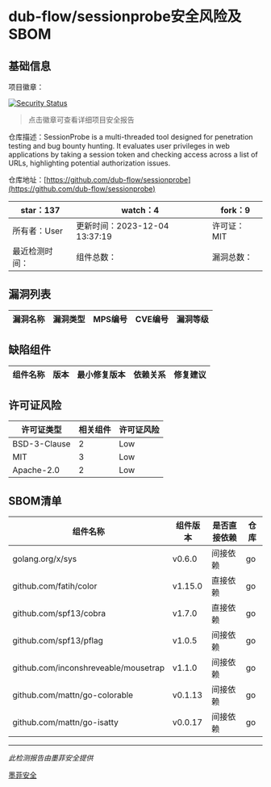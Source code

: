 # dub-flow/sessionprobe安全风险及SBOM

## 基础信息

项目徽章：

[![Security Status](https://www.murphysec.com/platform3/v31/badge/1732102661928869888.svg)](https://www.murphysec.com/console/report/1732102661534605312/1732102661928869888)

> 点击徽章可查看详细项目安全报告

仓库描述：SessionProbe is a multi-threaded tool designed for penetration testing and bug bounty hunting. It evaluates user privileges in web applications by taking a session token and checking access across a list of URLs, highlighting potential authorization issues.

仓库地址：[https://github.com/dub-flow/sessionprobe](https://github.com/dub-flow/sessionprobe)

| star：137 | watch：4 | fork：9 |
| ----------- | -------------- | ------------ |
| 所有者：User | 更新时间：2023-12-04 13:37:19 | 许可证：MIT |
| 最近检测时间： | 组件总数： | 漏洞总数： |




## 漏洞列表

| 漏洞名称 | 漏洞类型 | MPS编号 | CVE编号 | 漏洞等级 |
| ------- | ------ | ------- | ------ | ----- |





## 缺陷组件

| 组件名称 | 版本 | 最小修复版本 | 依赖关系 | 修复建议 |
| -------- | ---- | ------------ | -------- | -------- |





## 许可证风险

| 许可证类型 | 相关组件 | 许可证风险 |
| ---------- | -------- | ---------- |
|BSD-3-Clause|2|Low|
|MIT|3|Low|
|Apache-2.0|2|Low|




## SBOM清单

| 组件名称 | 组件版本 | 是否直接依赖 | 仓库 |
| -------- | -------- | ------------ | ---- |
|golang.org/x/sys|v0.6.0|间接依赖|go|
|github.com/fatih/color|v1.15.0|直接依赖|go|
|github.com/spf13/cobra|v1.7.0|直接依赖|go|
|github.com/spf13/pflag|v1.0.5|间接依赖|go|
|github.com/inconshreveable/mousetrap|v1.1.0|间接依赖|go|
|github.com/mattn/go-colorable|v0.1.13|间接依赖|go|
|github.com/mattn/go-isatty|v0.0.17|间接依赖|go|


------

*此检测报告由墨菲安全提供*

[墨菲安全](www.murphysec.com)